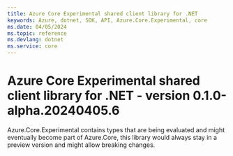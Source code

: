 ```yaml
---
title: Azure Core Experimental shared client library for .NET
keywords: Azure, dotnet, SDK, API, Azure.Core.Experimental, core
ms.date: 04/05/2024
ms.topic: reference
ms.devlang: dotnet
ms.service: core
---
```

# Azure Core Experimental shared client library for .NET - version 0.1.0-alpha.20240405.6 


Azure.Core.Experimental contains types that are being evaluated and might eventually become part of Azure.Core, this library would always stay in a preview version and might allow breaking changes.

